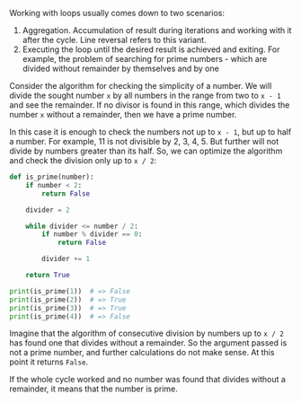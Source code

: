 
Working with loops usually comes down to two scenarios:

1. Aggregation. Accumulation of result during iterations and working with it after the cycle. Line reversal refers to this variant.
2. Executing the loop until the desired result is achieved and exiting. For example, the problem of searching for prime numbers - which are divided without remainder by themselves and by one

Consider the algorithm for checking the simplicity of a number. We will divide the sought number `x` by all numbers in the range from two to `x - 1` and see the remainder. If no divisor is found in this range, which divides the number `x` without a remainder, then we have a prime number.

In this case it is enough to check the numbers not up to `x - 1`, but up to half a number. For example, 11 is not divisible by 2, 3, 4, 5. But further will not divide by numbers greater than its half. So, we can optimize the algorithm and check the division only up to `x / 2`:

```python
def is_prime(number):
    if number < 2:
        return False

    divider = 2

    while divider <= number / 2:
        if number % divider == 0:
            return False

        divider += 1

    return True

print(is_prime(1))  # => False
print(is_prime(2))  # => True
print(is_prime(3))  # => True
print(is_prime(4))  # => False
```

Imagine that the algorithm of consecutive division by numbers up to `x / 2` has found one that divides without a remainder. So the argument passed is not a prime number, and further calculations do not make sense. At this point it returns `False`.

If the whole cycle worked and no number was found that divides without a remainder, it means that the number is prime.
